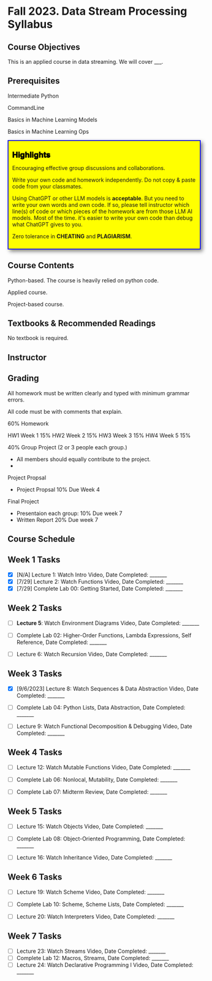 # Fall 2023. Data Stream Processing Syllabus

## Course Objectives

This is an applied course in data streaming. We will cover ___.



## Prerequisites

Intermediate Python

CommandLine

Basics in Machine Learning Models

Basics in Machine Learning Ops

<div>
<div style="border: 2px solid blue; padding: 10px; background-color: yellow; box-shadow: 5px 5px 10px gray;">

<span style="color:black; font-size:20px; background-color: None ; text-shadow: -0.5px 0 black, 0 0.5px black, 0.5px 0 black, 0 -0.5px black;">**Highlights**</span>

Encouraging effective group discussions and collaborations. 

Write your own code and homework independently. Do not copy & paste code from your classmates.

Using ChatGPT or other LLM models is **acceptable**. But you need to write your own words and own code. If so, please tell instructor which line(s) of code or which pieces of the homework are from those LLM AI models. Most of the time. it's easier to write your own code than debug what ChatGPT gives to you. 

Zero tolerance in **CHEATING** and **PLAGIARISM**.

</div>



## Course Contents

Python-based. The course is heavily relied on python code. 

Applied course.

Project-based course. 


## Textbooks & Recommended Readings

No textbook is required.

## Instructor

## Grading

All homework must be written clearly and typed with minimum grammar errors. 

All code must be with comments that explain. 

60% Homework 

HW1 Week 1 15%
HW2 Week 2 15%
HW3 Week 3 15%
HW4 Week 5 15%

40% Group Project (2 or 3 people each group.)
- All members should equally contribute to the project.
- 

Project Propsal 
- Project Propsal 10% Due Week 4

Final Project 
- Presentaion each group: 10% Due week 7
- Written Report 20% Due week 7


## Course Schedule

## Week 1 Tasks

- [X] [N/A] Lecture 1: Watch Intro Video, Date Completed: _______
- [X] [7/29] Lecture 2: Watch Functions Video, Date Completed: _______
- [X] [7/29] Complete Lab 00: Getting Started, Date Completed: _______

## Week 2 Tasks

- [ ] **Lecture 5**: Watch Environment Diagrams Video, Date Completed: _______
- [ ] Complete Lab 02: Higher-Order Functions, Lambda Expressions, Self Reference, Date Completed: _______
- [ ] Lecture 6: Watch Recursion Video, Date Completed: _______


## Week 3 Tasks

- [X] [9/6/2023] Lecture 8: Watch Sequences & Data Abstraction Video, Date Completed: _______
- [ ] Complete Lab 04: Python Lists, Data Abstraction, Date Completed: _______
- [ ] Lecture 9: Watch Functional Decomposition & Debugging Video, Date Completed: _______


## Week 4 Tasks

- [ ] Lecture 12: Watch Mutable Functions Video, Date Completed: _______
- [ ] Complete Lab 06: Nonlocal, Mutability, Date Completed: _______
- [ ] Complete Lab 07: Midterm Review, Date Completed: _______


## Week 5 Tasks

- [ ] Lecture 15: Watch Objects Video, Date Completed: _______
- [ ] Complete Lab 08: Object-Oriented Programming, Date Completed: _______
- [ ] Lecture 16: Watch Inheritance Video, Date Completed: _______


## Week 6 Tasks

- [ ] Lecture 19: Watch Scheme Video, Date Completed: _______
- [ ] Complete Lab 10: Scheme, Scheme Lists, Date Completed: _______
- [ ] Lecture 20: Watch Interpreters Video, Date Completed: _______


## Week 7 Tasks

- [ ] Lecture 23: Watch Streams Video, Date Completed: _______
- [ ] Complete Lab 12: Macros, Streams, Date Completed: _______
- [ ] Lecture 24: Watch Declarative Programming I Video, Date Completed: _______
